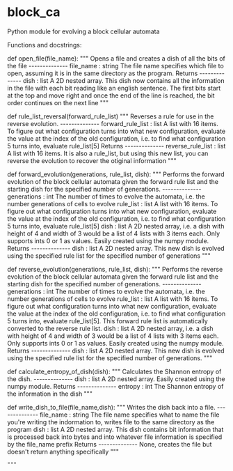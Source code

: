 # block_ca
Python module for evolving a block cellular automata

Functions and docstrings:

def open_file(file_name):
    """
    Opens a file and creates a dish of all the bits of the file
    --------------
    file_name : string
      The file name specifies which file to open, assuming it is in the same directory as the program.
    Returns
    --------------
    dish : list
      A 2D nested array. This dish now contains all the information in the file with each bit reading like an english sentence. The first bits start at the top and move right and once the end of the line is reached, the bit order continues on the next line
    """

def rule_list_reversal(forward_rule_list)
    """
    Reverses a rule for use in the reverse evolution.
    --------------
    forward_rule_list : list
      A list with 16 items. To figure out what configuration turns into what new configuration, evaluate the value at the index of the old configuration, i.e. to find what configuration 5 turns into, evaluate rule_list[5]
    Returns
    --------------
    reverse_rule_list : list
      A list with 16 items. It is also a rule_list, but using this new list, you can reverse the evolution to recover the otiginal information
    """
  
def forward_evolution(generations, rule_list, dish):
    """
    Performs the forward evolution of the block cellular automata given the forward rule list and the starting dish for the specified number of generations.
    --------------
    generations : int
      The number of times to evolve the automata, i.e. the number generations of cells to evolve
    rule_list : list
      A list with 16 items. To figure out what configuration turns into what new configuration, evaluate the value at the index of the old configuration, i.e. to find what configuration 5 turns into, evaluate rule_list[5]
    dish : list
      A 2D nested array, i.e. a dish with height of 4 and width of 3 would be a list of 4 lists with 3 items each. Only supports ints 0 or 1 as values. Easily created using the numpy module.
    Returns
    --------------
    dish : list
      A 2D nested array. This new dish is evolved using the specified rule list for the specified number of generations
    """
    
def reverse_evolution(generations, rule_list, dish):
    """
    Performs the reverse evolution of the block cellular automata given the forward rule list and the starting dish for the specified number of generations.
    --------------
    generations : int
      The number of times to evolve the automata, i.e. the number generations of cells to evolve
    rule_list : list
      A list with 16 items. To figure out what configuration turns into what new configuration, evaluate the value at the index of the old configuration, i.e. to find what configuration 5 turns into, evaluate rule_list[5]. This forward rule list is automatically converted to the reverse rule list.
    dish : list
      A 2D nested array, i.e. a dish with height of 4 and width of 3 would be a list of 4 lists with 3 items each. Only supports ints 0 or 1 as values. Easily created using the numpy module.
    Returns
    --------------
    dish : list
      A 2D nested array. This new dish is evolved using the specified rule list for the specified number of generations.
    """
  
def calculate_entropy_of_dish(dish):
    """
    Calculates the Shannon entropy of the dish.
    --------------
    dish : list
      A 2D nested array. Easily created using the numpy module.
    Returns
    --------------
    entropy : int
      The Shannon entropy of the information in the dish
    """
    
    
def write_dish_to_file(file_name,dish):
    """
    Writes the dish back into a file.
    --------------
    file_name : string
      The file name specifies what to name the file you're writing the indormation to, writes file to the same directory as the program
    dish : list
      A 2D nested array. This dish contains bit information that is processed back into bytes and into whatever file information is specified by the file_name prefix
    Returns
    --------------
    None, creates the file but doesn't return anything specifically
    """
    
    """
